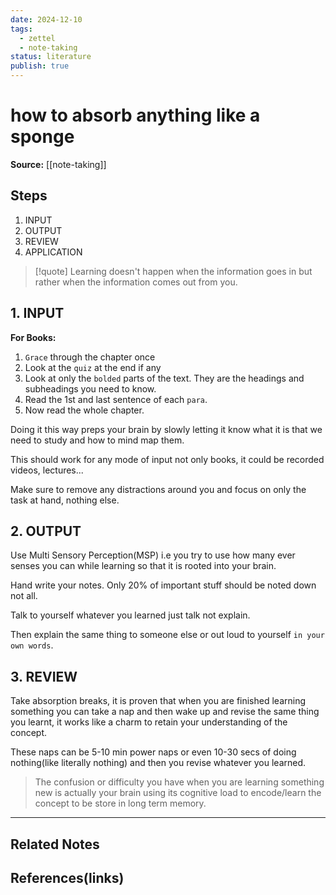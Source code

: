 ```yaml
---
date: 2024-12-10
tags:
  - zettel
  - note-taking
status: literature
publish: true
---
```

# how to absorb anything like a sponge

**Source:** [[note-taking]]

## Steps

1. INPUT
2. OUTPUT
3. REVIEW
4. APPLICATION

> [!quote]
> Learning doesn't happen when the information goes in but rather when the information comes out from you.

## 1. INPUT 

**For Books:**
1. `Grace` through the chapter once 
2. Look at the `quiz` at the end if any 
3. Look at only the `bolded` parts of the text. They are the headings and subheadings you need to know. 
4. Read the 1st and last sentence of each `para`.
5. Now read the whole chapter.

Doing it this way preps your brain by slowly letting it know what it is that we need to study and how to mind map them. 

This should work for any mode of input not only books, it could be recorded videos, lectures...

Make sure to remove any distractions around you and focus on only the task at hand, nothing else. 

## 2. OUTPUT

Use Multi Sensory Perception(MSP) i.e you try to use how many ever senses you can while learning so that it is rooted into your brain.

Hand write your notes. Only 20% of important stuff should be noted down not all.

Talk to yourself whatever you learned just talk not explain. 

Then explain the same thing to someone else or out loud to yourself `in your own words`.

## 3. REVIEW

Take absorption breaks, it is proven that when you are finished learning something you can take a nap and then wake up and revise the same thing you learnt, it works like a charm to retain your understanding of the concept. 

These naps can be 5-10 min power naps or even 10-30 secs of doing nothing(like literally nothing) and then you revise whatever you learned. 

> The confusion or difficulty you have when you are learning something new is actually your brain using its cognitive load to encode/learn the concept to be store in long term memory.

---
## Related Notes

## References(links)
